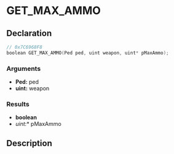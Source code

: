 # GET_MAX_AMMO

## Declaration
```cpp
// 0x7C6968F8
boolean GET_MAX_AMMO(Ped ped, uint weapon, uint* pMaxAmmo);
```

### Arguments
- **Ped:** ped
- **uint:** weapon

### Results
- **boolean**
- **uint*:** pMaxAmmo

## Description
